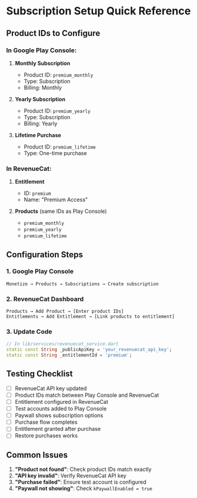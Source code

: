 # Subscription Setup Quick Reference

## Product IDs to Configure

### In Google Play Console:
1. **Monthly Subscription**
   - Product ID: `premium_monthly`
   - Type: Subscription
   - Billing: Monthly

2. **Yearly Subscription**
   - Product ID: `premium_yearly`
   - Type: Subscription
   - Billing: Yearly

3. **Lifetime Purchase**
   - Product ID: `premium_lifetime`
   - Type: One-time purchase

### In RevenueCat:
1. **Entitlement**
   - ID: `premium`
   - Name: "Premium Access"

2. **Products** (same IDs as Play Console)
   - `premium_monthly`
   - `premium_yearly`
   - `premium_lifetime`

## Configuration Steps

### 1. Google Play Console
```
Monetize → Products → Subscriptions → Create subscription
```

### 2. RevenueCat Dashboard
```
Products → Add Product → [Enter product IDs]
Entitlements → Add Entitlement → [Link products to entitlement]
```

### 3. Update Code
```dart
// In lib/services/revenuecat_service.dart
static const String _publicApiKey = 'your_revenuecat_api_key';
static const String _entitlementId = 'premium';
```

## Testing Checklist

- [ ] RevenueCat API key updated
- [ ] Product IDs match between Play Console and RevenueCat
- [ ] Entitlement configured in RevenueCat
- [ ] Test accounts added to Play Console
- [ ] Paywall shows subscription options
- [ ] Purchase flow completes
- [ ] Entitlement granted after purchase
- [ ] Restore purchases works

## Common Issues

1. **"Product not found"**: Check product IDs match exactly
2. **"API key invalid"**: Verify RevenueCat API key
3. **"Purchase failed"**: Ensure test account is configured
4. **"Paywall not showing"**: Check `kPaywallEnabled = true`
